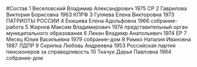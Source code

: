 #Состав
1 Веселовский Владимир Александрович 1975 СР
2 Гаврилова Виктория Борисовна 1963 КПРФ
3 Гуляева Елена Викторовна 1973 ПАТРИОТЫ РОССИИ
4 Екишева Елена Адольфовна 1966 собрание-работа
5 Жирнов Максим Владимирович 1974 представительный орган муниципального образования
6 Лекан Владимр Анатольевич 1974 ЕР
7 Месяц Юлия Васильевна 1979 собрание-дом
8 Римко Наталия Ивановна 1987 ЛДПР
9 Скрипка Любовь Андреевна 1953 Российская партия пенсионеров за справедливость
10 Ткачук Дарья Павловна 1984 собрание-дом

